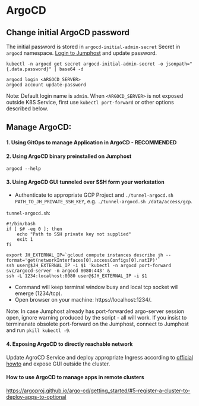 # ArgoCD

## Change initial ArgoCD password
The initial password is stored in `argocd-initial-admin-secret` Secret in `argocd` namespace. [Login to Jumphost](jh.md) and update password.
```
kubectl -n argocd get secret argocd-initial-admin-secret -o jsonpath="{.data.password}" | base64 -d

argocd login <ARGOCD_SERVER>
argocd account update-password
```

Note: Default login name is `admin`. When `<ARGOCD_SERVER>` is not exposed outside K8S Service, first use `kubectl port-forward` or other options described below.

## Manage ArgoCD:
#### 1. Using GitOps to manage Application in ArgoCD - RECOMMENDED


#### 2. Using ArgoCD binary preinstalled on Jumphost
```
argocd --help
```

#### 3. Using ArgoCD GUI tunneled over SSH form your workstation

- Authenticate to appropriate GCP Project and `./tunnel-argocd.sh PATH_TO_JH_PRIVATE_SSH_KEY`, e.g. `./tunnel-argocd.sh /data/access/gcp`.

`tunnel-argocd.sh`:
```
#!/bin/bash
if [ $# -eq 0 ]; then
    echo "Path to SSH private key not supplied"
    exit 1
fi

export JH_EXTERNAL_IP=`gcloud compute instances describe jh --format='get(networkInterfaces[0].accessConfigs[0].natIP)'`
ssh user@$JH_EXTERNAL_IP -i $1 'kubectl -n argocd port-forward svc/argocd-server -n argocd 8080:443' &
ssh -L 1234:localhost:8080 user@$JH_EXTERNAL_IP -i $1
```
- Command will keep terminal window busy and local tcp socket will emerge (1234/tcp).
- Open browser on your machine: https://localhost:1234/.

Note: In case Jumphost already has port-forwarded argo-server session open, ignore warning produced by the script - all will work. If you insist to terminanate obsolete port-forward on the Jumphost, connect to Jumphost and run `pkill kubectl -9`.

#### 4. Exposing ArgoCD to directly reachable network
Update AgroCD Service and deploy appropriate Ingress according to [official howto](https://argoproj.github.io/argo-cd/getting_started/#3-access-the-argo-cd-api-server) and expose GUI outside the cluster.

#### How to use ArgoCD to manage apps in remote clusters
https://argoproj.github.io/argo-cd/getting_started/#5-register-a-cluster-to-deploy-apps-to-optional

